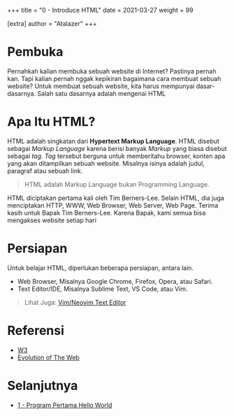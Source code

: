 +++
title = "0 - Introduce HTML"
date = 2021-03-27
weight = 99

[extra]
author = "Atalazer"
+++

# Pembuka
Pernahkah kalian membuka sebuah website di Internet? Pastinya pernah kan.
Tapi kalian pernah nggak kepikiran bagaimana cara membuat sebuah website?
Untuk membuat sebuah website, kita harus mempunyai dasar-dasarnya.
Salah satu dasarnya adalah mengenai HTML

# Apa Itu HTML?
HTML adalah singkatan dari **Hypertext Markup Language**.
HTML disebut sebagai *Markup Language* karena berisi banyak *Markup* yang biasa disebut sebagai *tag*.
*Tag* tersebut berguna untuk memberitahu browser, konten apa yang akan ditampilkan sebuah website.
Misalnya isinya adalah judul, paragraf atau sebuah link.

> HTML adalah Markup Language bukan Programming Language.

HTML diciptakan pertama kali oleh Tim Berners-Lee.
Selain HTML, dia juga menciptakan HTTP, WWW, Web Browser, Web Server, Web Page.
Terima kasih untuk Bapak Tim Berners-Lee. Karena Bapak, kami semua bisa mengakses website setiap hari

# Persiapan
Untuk belajar HTML, diperlukan beberapa persiapan, antara lain.
- Web Browser, Misalnya Google Chrome, Firefox, Opera, atau Safari.
- Text Editor/IDE, Misalnya Sublime Text, VS Code, atau Vim.

> Lihat Juga: [Vim/Neovim Text Editor](/blog/vim-text-editor)

# Referensi
- [W3](https://www.w3c.org)
- [Evolution of The Web](https://www.evolutionoftheweb.com)

# Selanjutnya
- [1 - Program Pertama Hello World](/docs/html/1-hello-world)

